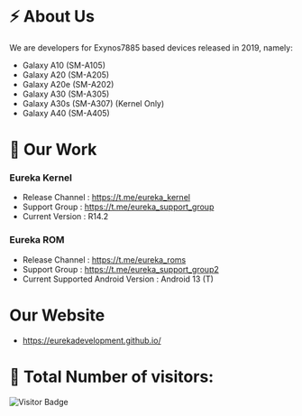 # ⚡ About Us

We are developers for Exynos7885 based devices released in 2019, namely:

- Galaxy A10 (SM-A105)
- Galaxy A20 (SM-A205)
- Galaxy A20e (SM-A202)
- Galaxy A30 (SM-A305)
- Galaxy A30s (SM-A307) (Kernel Only)
- Galaxy A40 (SM-A405)

# 🔭 Our Work

### Eureka Kernel
- Release Channel : https://t.me/eureka_kernel
- Support Group : https://t.me/eureka_support_group
- Current Version : R14.2

### Eureka ROM
- Release Channel : https://t.me/eureka_roms
- Support Group : https://t.me/eureka_support_group2
- Current Supported Android Version : Android 13 (T)

# Our Website
- https://eurekadevelopment.github.io/

# 🤔 Total Number of visitors:
![Visitor Badge](https://visitor-badge.laobi.icu/badge?page_id=eurekadevelopment)
